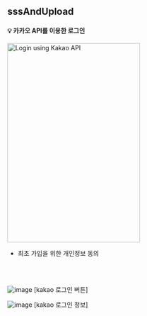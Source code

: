 ## sssAndUpload


#### 💡 카카오 API를 이용한 로그인

<img src="https://github.com/ohyo555/sssAndUpload_2024_05/assets/153146836/6a5d2b80-2fd0-49bb-ad29-1c5ee7e07c17" alt="Login using Kakao API" width="300" height="450">

- 최초 가입을 위한 개인정보 동의

<br>
<br>

![image](https://github.com/ohyo555/sssAndUpload_2024_05/assets/153146836/15940922-9de9-48d0-bb85-a612479d7e35) [kakao 로그인 버튼]

![image](https://github.com/ohyo555/sssAndUpload_2024_05/assets/153146836/1787e53f-70a2-4031-8577-32ac6ca0b57c) [kakao 로그인 정보]
